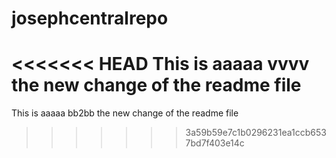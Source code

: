 # josephcentralrepo
<<<<<<< HEAD
This is aaaaa vvvv the new change of the readme file
=======
This is aaaaa bb2bb
the new change of the readme file
>>>>>>> 3a59b59e7c1b0296231ea1ccb6537bd7f403e14c
